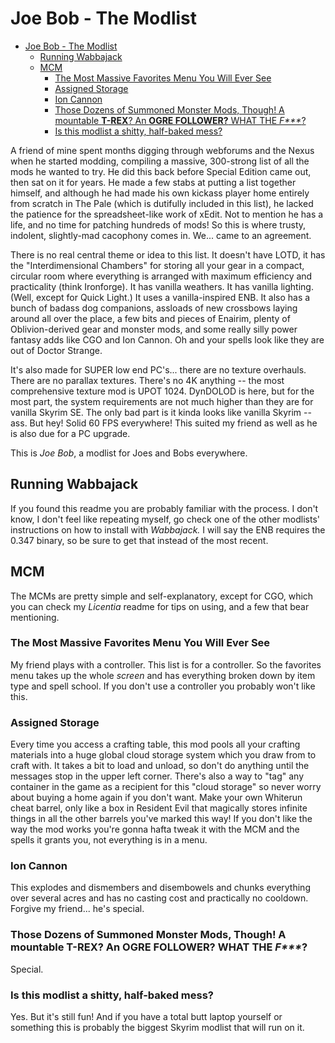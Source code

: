 # Joe Bob - The Modlist

- [Joe Bob - The Modlist](#joe-bob---the-modlist)
  - [Running Wabbajack](#running-wabbajack)
  - [MCM](#mcm)
    - [The Most Massive Favorites Menu You Will Ever See](#the-most-massive-favorites-menu-you-will-ever-see)
    - [Assigned Storage](#assigned-storage)
    - [Ion Cannon](#ion-cannon)
    - [Those Dozens of Summoned Monster Mods, Though! A mountable **T-REX**? An **OGRE FOLLOWER?** WHAT THE _F***_?](#those-dozens-of-summoned-monster-mods-though-a-mountable-t-rex-an-ogre-follower-what-the-f)
    - [Is this modlist a shitty, half-baked mess?](#is-this-modlist-a-shitty-half-baked-mess)

A friend of mine spent months digging through webforums and the Nexus when he started modding, compiling a massive, 300-strong list of all the mods he wanted to try. He did this back before Special Edition came out, then sat on it for years. He made a few stabs at putting a list together himself, and although he had made his own kickass player home entirely from scratch in The Pale (which is dutifully included in this list), he lacked the patience for the spreadsheet-like work of xEdit. Not to mention he has a life, and no time for patching hundreds of mods! So this is where trusty, indolent, slightly-mad cacophony comes in. We... came to an agreement.

There is no real central theme or idea to this list. It doesn't have LOTD, it has the "Interdimensional Chambers" for storing all your gear in a compact, circular room where everything is arranged with maximum efficiency and practicality (think Ironforge). It has vanilla weathers. It has vanilla lighting. (Well, except for Quick Light.) It uses a vanilla-inspired ENB. It also has a bunch of badass dog companions, assloads of new crossbows laying around all over the place, a few bits and pieces of Enairim, plenty of Oblivion-derived gear and monster mods, and some really silly power fantasy adds like CGO and Ion Cannon. Oh and your spells look like they are out of Doctor Strange. 

It's also made for SUPER low end PC's... there are no texture overhauls. There are no parallax textures. There's no 4K anything -- the most comprehensive texture mod is UPOT 1024. DynDOLOD is here, but for the most part, the system requirements are not much higher than they are for vanilla Skyrim SE. The only bad part is it kinda looks like vanilla Skyrim -- ass. But hey! Solid 60 FPS everywhere! This suited my friend as well as he is also due for a PC upgrade.

This is _Joe Bob_, a modlist for Joes and Bobs everywhere.

## Running Wabbajack

If you found this readme you are probably familiar with the process. I don't know, I don't feel like repeating myself, go check one of the other modlists' instructions on how to install with _Wabbajack._ I will say the ENB requires the 0.347 binary, so be sure to get that instead of the most recent.

## MCM

The MCMs are pretty simple and self-explanatory, except for CGO, which you can check my _Licentia_ readme for tips on using, and a few that bear mentioning.

### The Most Massive Favorites Menu You Will Ever See

My friend plays with a controller. This list is for a controller. So the favorites menu takes up the whole _screen_ and has everything broken down by item type and spell school. If you don't use a controller you probably won't like this.

### Assigned Storage

Every time you access a crafting table, this mod pools all your crafting materials into a huge global cloud storage system which you draw from to craft with. It takes a bit to load and unload, so don't do anything until the messages stop in the upper left corner. There's also a way to "tag" any container in the game as a recipient for this "cloud storage" so never worry about buying a home again if you don't want. Make your own Whiterun cheat barrel, only like a box in Resident Evil that magically stores infinite things in all the other barrels you've marked this way! If you don't like the way the mod works you're gonna hafta tweak it with the MCM and the spells it grants you, not everything is in a menu.

### Ion Cannon

This explodes and dismembers and disembowels and chunks everything over several acres and has no casting cost and practically no cooldown. Forgive my friend... he's special.

### Those Dozens of Summoned Monster Mods, Though! A mountable **T-REX**? An **OGRE FOLLOWER?** WHAT THE _F***_?

Special.

### Is this modlist a shitty, half-baked mess?

Yes. But it's still fun! And if you have a total butt laptop yourself or something this is probably the biggest Skyrim modlist that will run on it.